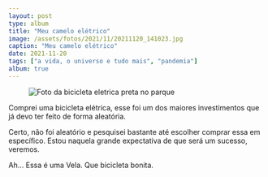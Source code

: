 ```yaml
---
layout: post
type: album
title: "Meu camelo elétrico"
image: /assets/fotos/2021/11/20211120_141023.jpg
caption: "Meu camelo elétrico"
date: 2021-11-20
tags: ["a vida, o universo e tudo mais", "pandemia"]
album: true
---
```

<figure class="foto-post">
            <img src="{{ site.baseurl }}/assets/fotos/2021/11/20211120_141023.jpg" alt="Foto da bicicleta eletrica preta no parque" title="Meu camelo elétrico">
</figure>
Comprei uma bicicleta elétrica, esse foi um dos maiores investimentos que já devo ter feito de forma aleatória.  

Certo, não foi aleatório e pesquisei bastante até escolher comprar essa em específico. Estou naquela grande expectativa de que será um sucesso, veremos.  

Ah... Essa é uma Vela. Que bicicleta bonita.